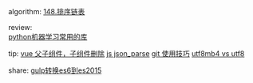 

algorithm: 
[148.排序链表](/algorithm/arts_week10_20190916/solution.php)  

review:  
[python机器学习常用的库](/review/arts_week11_20190923/readme.md)

tip: 
[vue 父子组件，子组件删除](/tip/arts_week11_20190923/vue子组件删除.md)
[js json_parse](tip/arts_week11_20190923/js_jsonparse.md)
[git 使用技巧](/tip/arts_week11_20190923/gitlog&&gitmerge&&gitreset.md)
[utf8mb4 vs utf8](/tip/arts_week11_20190923/utf8mb4.md)

share: 
[gulp转换es6到es2015](/share/arts_week11_20190923/readme.md)
